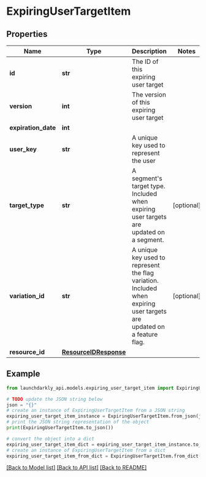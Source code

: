 # ExpiringUserTargetItem


## Properties

Name | Type | Description | Notes
------------ | ------------- | ------------- | -------------
**id** | **str** | The ID of this expiring user target | 
**version** | **int** | The version of this expiring user target | 
**expiration_date** | **int** |  | 
**user_key** | **str** | A unique key used to represent the user | 
**target_type** | **str** | A segment&#39;s target type. Included when expiring user targets are updated on a segment. | [optional] 
**variation_id** | **str** | A unique key used to represent the flag variation. Included when expiring user targets are updated on a feature flag. | [optional] 
**resource_id** | [**ResourceIDResponse**](ResourceIDResponse.md) |  | 

## Example

```python
from launchdarkly_api.models.expiring_user_target_item import ExpiringUserTargetItem

# TODO update the JSON string below
json = "{}"
# create an instance of ExpiringUserTargetItem from a JSON string
expiring_user_target_item_instance = ExpiringUserTargetItem.from_json(json)
# print the JSON string representation of the object
print(ExpiringUserTargetItem.to_json())

# convert the object into a dict
expiring_user_target_item_dict = expiring_user_target_item_instance.to_dict()
# create an instance of ExpiringUserTargetItem from a dict
expiring_user_target_item_from_dict = ExpiringUserTargetItem.from_dict(expiring_user_target_item_dict)
```
[[Back to Model list]](../README.md#documentation-for-models) [[Back to API list]](../README.md#documentation-for-api-endpoints) [[Back to README]](../README.md)


